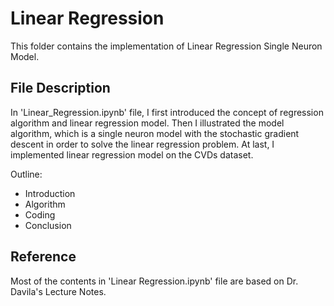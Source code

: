 # Linear Regression

This folder contains the implementation of Linear Regression Single Neuron Model.

## File Description
In 'Linear_Regression.ipynb' file, I first introduced the concept of regression algorithm and linear regression model. Then I illustrated the model algorithm, which is a single neuron model with the stochastic gradient descent in order to solve the linear regression problem. At last, I implemented linear regression model on the CVDs dataset.

Outline:
- Introduction
- Algorithm
- Coding
- Conclusion

## Reference
Most of the contents in 'Linear Regression.ipynb' file are based on Dr. Davila's Lecture Notes.